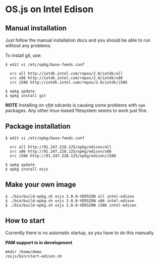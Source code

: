 # OS.js on Intel Edison

## Manual installation

Just follow the manual installation docs and you should be able to run without any problems.

To install git, use:

```
$ edit vi /etc/opkg/base-feeds.conf

  src all http://iotdk.intel.com/repos/2.0/iotdk/all
  src x86 http://iotdk.intel.com/repos/2.0/iotdk/x86
  src i586 http://iotdk.intel.com/repos/2.0/iotdk/i586

$ opkg update
$ opkg install git
```

**NOTE** Installing on *vfat* sdcards is causing some problems with `npm` packages. Any other linux-based filesystem seems to work just fine.

## Package installation

```
$ edit vi /etc/opkg/base-feeds.conf

  src all http://91.247.228.125/opkg/edison/all
  src x86 http://91.247.228.125/opkg/edison/x86
  src i586 http://91.247.228.125/opkg/edison/i586

$ opkg update
$ opkg install osjs
```

## Make your own image

```
$ ./bin/build-opkg.sh osjs 2.0.0-VERSION all intel-edison
$ ./bin/build-opkg.sh osjs 2.0.0-VERSION x86 intel-edison
$ ./bin/build-opkg.sh osjs 2.0.0-VERSION i586 intel-edison
```

## How to start

Currently there is no automatic startup, so you have to do this manually

**PAM support is in development**

```
mkdir /home/demo
/osjs/bin/start-edison.sh
```

